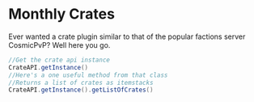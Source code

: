 # Monthly Crates
Ever wanted a crate plugin similar to that of the popular factions server CosmicPvP? Well here you go.
```java
//Get the crate api instance
CrateAPI.getInstance()
//Here's a one useful method from that class
//Returns a list of crates as itemstacks
CrateAPI.getInstance().getListOfCrates() 
```
